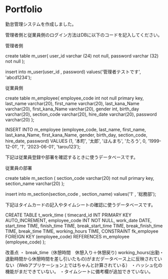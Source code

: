 # Portfolio

勤怠管理システムを作成しました。

管理者側と従業員側のログイン方法はDBに以下のコードを記入してください。


管理者側

create table m_user(
	user_id varchar (24) not null,
	password varchar (32) not null
);

insert into m_user(user_id , password) 
values('管理者テストです', 'abcd1234');




従業員側

create table m_employee(
employee_code int not null primary key,
last_name varchar(20),
first_name varchar(20),
last_kana_Name varchar(20),
first_kana_Name varchar(20),
gender int,
birth_day varchar(20),
section_code varchar(20),
hire_date varchar(20),
password varchar(20)
);

INSERT INTO m_employee (employee_code, last_name, first_name, last_kana_Name, first_kana_Name, gender, birth_day, section_code, hire_date, password)
VALUES (1, '本町', '太郎', 'ほんまち', 'たろう', 0, '1999-12-01', '1', '2023-06-01', 'tarou123');





下記は従業員登録や部署を確認するときに使うデータベースです。





従業員の部署

create table m_section (
section_code varchar(20) not null primary key,
section_name varchar(20)
);

insert into m_section(section_code , section_name)
values('1' , '総務部');



下記はタイムカードの記入やタイムシートの確認に使うデータベースです。

CREATE TABLE t_work_time (
  timecard_id INT PRIMARY KEY AUTO_INCREMENT,
  employee_code INT NOT NULL,
  work_date DATE,
  start_time TIME,
  finish_time TIME,
  break_start_time TIME,
  break_finish_time TIME,
  break_time TIME,
  working_hours TIME,
  CONSTRAINT fk_employee
    FOREIGN KEY (employee_code)
    REFERENCES m_employee (employee_code)
);






改善点
・ break_time（休憩時間　休憩入り＋休憩戻り)
working_hours(出勤・退勤時間から休憩時間を差し引いたもの)がまだデータベース上に反映されていない（Webアプリケーション上ではちゃんと計算されている）
・ハッシュ化の機能がまだできていない。
・タイムシートに備考欄が追加できていない。


